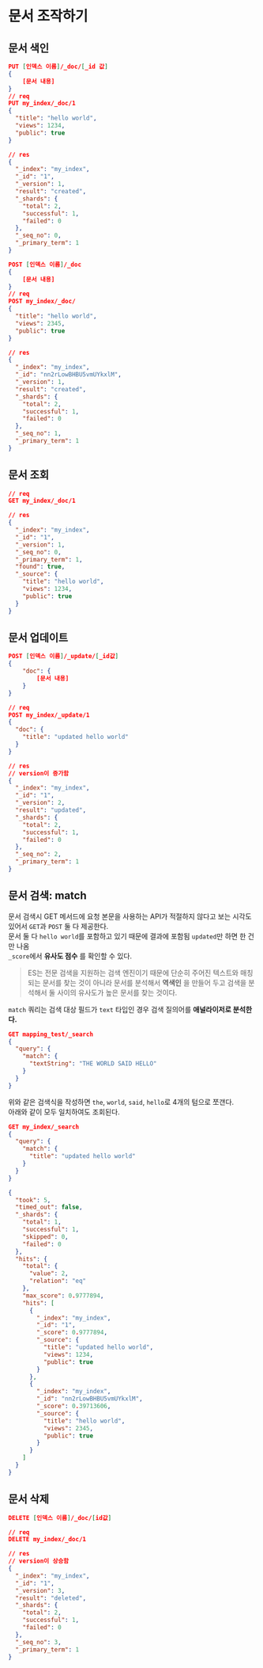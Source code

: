 # 문서 조작하기

## 문서 색인

```json
PUT [인덱스 이름]/_doc/[_id 값]
{
    [문서 내용]
}
// req
PUT my_index/_doc/1
{
  "title": "hello world",
  "views": 1234,
  "public": true
}

// res
{
  "_index": "my_index",
  "_id": "1",
  "_version": 1,
  "result": "created",
  "_shards": {
    "total": 2,
    "successful": 1,
    "failed": 0
  },
  "_seq_no": 0,
  "_primary_term": 1
}
```

```json
POST [인덱스 이름]/_doc
{
    [문서 내용]
}
// req
POST my_index/_doc/
{
  "title": "hello world",
  "views": 2345,
  "public": true
}

// res
{
  "_index": "my_index",
  "_id": "nn2rLowBHBU5vmUYkxlM",
  "_version": 1,
  "result": "created",
  "_shards": {
    "total": 2,
    "successful": 1,
    "failed": 0
  },
  "_seq_no": 1,
  "_primary_term": 1
}
```

## 문서 조회

```json
// req
GET my_index/_doc/1

// res
{
  "_index": "my_index",
  "_id": "1",
  "_version": 1,
  "_seq_no": 0,
  "_primary_term": 1,
  "found": true,
  "_source": {
    "title": "hello world",
    "views": 1234,
    "public": true
  }
}
```

## 문서 업데이트

```json
POST [인덱스 이름]/_update/[_id값]
{
    "doc": {
        [문서 내용]
    }
}

// req
POST my_index/_update/1
{
  "doc": {
    "title": "updated hello world"
  }
}

// res
// version이 증가함
{
  "_index": "my_index",
  "_id": "1",
  "_version": 2,
  "result": "updated",
  "_shards": {
    "total": 2,
    "successful": 1,
    "failed": 0
  },
  "_seq_no": 2,
  "_primary_term": 1
}
```

## 문서 검색: match

문서 검색시 GET 메서드에 요청 본문을 사용하는 API가 적절하지 않다고 보는 시각도 있어서 `GET`과 `POST` 둘 다 제공한다.  
문서 둘 다 `hello world`를 포함하고 있기 때문에 결과에 포함됨 `updated`만 하면 한 건만 나옴  
`_score`에서 **유사도 점수** 를 확인할 수 있다.  

> ES는 전문 검색을 지원하는 검색 엔진이기 때문에 단순히 주어진 텍스트와 매칭되는 문서를 찾는 것이 아니라 문서를 분석해서 **역색인** 을 만들어 두고 검색을 분석해서 둘 사이의 유사도가 높은 문서를 찾는 것이다.  

`match` 쿼리는 검색 대상 필드가 `text` 타입인 경우 검색 질의어를 **애널라이저로 분석한다.**  

```json
GET mapping_test/_search
{
  "query": {
    "match": {
      "textString": "THE WORLD SAID HELLO"
    }
  }
}
```

위와 같은 검색식을 작성하면 `the`, `world`, `said`, `hello`로 4개의 텀으로 쪼갠다.  
아래와 같이 모두 일치하여도 조회된다.  

```json
GET my_index/_search
{
  "query": {
    "match": {
      "title": "updated hello world"
    }
  }
}

{
  "took": 5,
  "timed_out": false,
  "_shards": {
    "total": 1,
    "successful": 1,
    "skipped": 0,
    "failed": 0
  },
  "hits": {
    "total": {
      "value": 2,
      "relation": "eq"
    },
    "max_score": 0.9777894,
    "hits": [
      {
        "_index": "my_index",
        "_id": "1",
        "_score": 0.9777894,
        "_source": {
          "title": "updated hello world",
          "views": 1234,
          "public": true
        }
      },
      {
        "_index": "my_index",
        "_id": "nn2rLowBHBU5vmUYkxlM",
        "_score": 0.39713606,
        "_source": {
          "title": "hello world",
          "views": 2345,
          "public": true
        }
      }
    ]
  }
}
```

## 문서 삭제

```json
DELETE [인덱스 이름]/_doc/[id값]

// req
DELETE my_index/_doc/1

// res
// version이 상승함
{
  "_index": "my_index",
  "_id": "1",
  "_version": 3,
  "result": "deleted",
  "_shards": {
    "total": 2,
    "successful": 1,
    "failed": 0
  },
  "_seq_no": 3,
  "_primary_term": 1
}
```